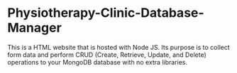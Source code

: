 # Physiotherapy-Clinic-Database-Manager
This is a HTML website that is hosted with Node JS. Its purpose is to collect form data and perform CRUD (Create, Retrieve, Update, and Delete) operations to your MongoDB database with no extra libraries. 
